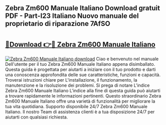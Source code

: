 ## Zebra Zm600 Manuale Italiano Download gratuit PDF - Part-I23 Italiano Nuovo manuale del proprietario di riparazione 7AfSO

# <h2><a href="http://dfbqoz.blite.top/?on=Zebra+Zm600+Manuale+Italiano">🔗Download 👉🔴 Zebra Zm600 Manuale Italiano</a></h2>

[![Zebra Zm600 Manuale Italiano download](https://i.imgur.com/lujVjoI.png)](http://dfbqoz.blite.top/?on=Zebra+Zm600+Manuale+Italiano)
Ciao e benvenuto nel manuale Dell'utente per il tuo Zebra Zm600 Manuale Italiano appena disimballato. Questa guida è progettata per aiutarti a iniziare con il tuo prodotto e darti una conoscenza approfondita delle sue caratteristiche, funzioni e capacità. Troverai istruzioni chiare per L'installazione, il funzionamento, la manutenzione e la risoluzione dei problemi. Si prega di notare L'indice Zebra Zm600 Manuale Italiano L'indice alla fine di questa guida può aiutarti a trovare rapidamente le informazioni pertinenti. Questo straordinario Zebra Zm600 Manuale Italiano offre una varietà di funzionalità per migliorare la tua vita quotidiana. Supporto disponibile 24/7 Zebra Zm600 Manuale Italiano. Il nostro Team di assistenza clienti è a tua disposizione 24/7 per aiutarti con qualsiasi richiesta.
